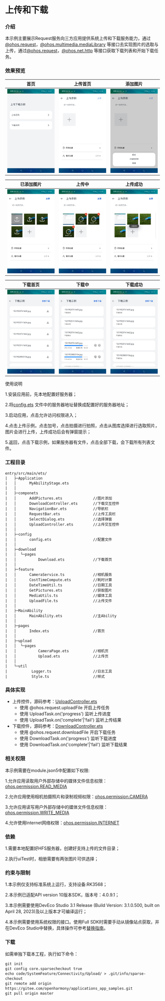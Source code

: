 # 上传和下载

### 介绍

本示例主要展示Request服务向三方应用提供系统上传和下载服务能力，通过[@ohos.request](https://gitee.com/openharmony/docs/blob/master/zh-cn/application-dev/reference/apis/js-apis-request.md)，[@ohos.multimedia.mediaLibrary](https://gitee.com/openharmony/docs/blob/master/zh-cn/application-dev/reference/apis/js-apis-medialibrary.md)
等接口去实现图片的选取与上传，通过[@ohos.request](https://gitee.com/openharmony/docs/blob/master/zh-cn/application-dev/reference/apis/js-apis-request.md)，[@ohos.net.http](https://gitee.com/openharmony/docs/blob/master/zh-cn/application-dev/reference/apis/js-apis-http.md) 等接口获取下载列表和开始下载任务。

### 效果预览

| 首页                                     | 上传首页                                      | 添加图片                                      |
|----------------------------------------|-------------------------------------------|-------------------------------------------|
| ![image](screenshots/device/home.jpeg) | ![image](screenshots/device/upload0.jpeg) | ![image](screenshots/device/upload1.jpeg) |

| 已添加图片                                     | 上传中                                       | 上传成功                                      |
|-------------------------------------------|-------------------------------------------|-------------------------------------------|
| ![image](screenshots/device/upload2.jpeg) | ![image](screenshots/device/upload3.jpeg) | ![image](screenshots/device/upload4.jpeg) |

| 下载首页                                        | 下载中                                         | 下载成功                                        |
|---------------------------------------------|---------------------------------------------|---------------------------------------------|
| ![image](screenshots/device/download0.jpeg) | ![image](screenshots/device/download1.jpeg) | ![image](screenshots/device/download2.jpeg) |

使用说明

1.安装应用前，先本地配置好服务器；

2.将[config.ets](entry/src/main/ets/config/config.ets)
文件中的服务器地址替换成配置好的服务器地址；

3.启动应用，点击允许访问权限进入；

4.点击上传示例，点击加号，点击拍摄进行拍照，点击从图库选择进行选取照片，图片会进行上传，上传成功后会有弹窗提示；

5.返回，点击下载示例，如果服务器有文件，点击全部下载，会下载所有列表文件。

### 工程目录

```
entry/src/main/ets/
|	├─Application
|	│      MyAbilityStage.ets       
|	│      
|	├─componets
|	│      AddPictures.ets              //图片添加
|	│      DownloadController.ets       //下载交互控件
|	│      NavigationBar.ets            //导航栏
|	│      RequestBar.ets               //上传工具栏
|	│      SelectDialog.ets             //选择弹窗
|	│      UploadController.ets         //上传交互控件
|	│      
|	├─config
|	│      config.ets                   //配置文件
|	│      
|	├─download
|	│  └─pages
|	│          Download.ets             //下载首页
|	│          
|	├─feature
|	│      CameraService.ts             //相机服务
|	│      CostTimeCompute.ets          //耗时计算
|	│      DateTimeUtil.ts              //日期工具
|	│      GetPictures.ets              //获取图片
|	│      MediaUtils.ts                //媒体工具
|	│      UploadFile.ts                //上传文件
|	│      
|	├─MainAbility
|	│      MainAbility.ets              //主Ability
|	│      
|	├─pages
|	│      Index.ets                    //首页
|	│      
|	├─upload    
|	│  └─pages      
|	│          CameraPage.ets           //相机页
|	│          Upload.ets               //上传页
|	│          
|	└─util
|	        Logger.ts                   //日志工具
|	        Style.ts                    //样式
```

### 具体实现

* 上传控件，源码参考：[UploadController.ets](entry/src/main/ets/componets/UploadController.ets)
    * 使用 @ohos.request.uploadFile 开启上传任务
    * 使用 UploadTask.on('progress') 监听上传进度
    * 使用 UploadTask.on('complete'|'fail') 监听上传结果
* 下载控件，源码参考：[DownloadController.ets](entry/src/main/ets/componets/DownloadController.ets)
    * 使用 @ohos.request.downloadFile 开启下载任务
    * 使用 DownloadTask.on('progress') 监听下载进度
    * 使用 DownloadTask.on('complete'|'fail') 监听下载结果

### 相关权限

本示例需要在module.json5中配置如下权限:

1.允许应用读取用户外部存储中的媒体文件信息权限：[ohos.permission.READ_MEDIA](https://gitee.com/openharmony/docs/blob/master/zh-cn/application-dev/security/permission-list.md)

2.允许应用使用相机拍摄照片和录制视频权限：[ohos.permission.CAMERA](https://gitee.com/openharmony/docs/blob/master/zh-cn/application-dev/security/permission-list.md)

3.允许应用读写用户外部存储中的媒体文件信息权限：[ohos.permission.WRITE_MEDIA](https://gitee.com/openharmony/docs/blob/master/zh-cn/application-dev/security/permission-list.md)

4.允许使用Internet网络权限：[ohos.permission.INTERNET](https://gitee.com/openharmony/docs/blob/master/zh-cn/application-dev/security/permission-list.md)

### 依赖

1.需要本地配置好HFS服务器，创建好支持上传的文件目录；

2.执行uiTest时，相册需要有两张图片可供选择；

### 约束与限制

1.本示例仅支持标准系统上运行，支持设备:RK3568；

2.本示例已适配API version 10版本SDK，版本号：4.0.9.1；

3.本示例需要使用DevEco Studio 3.1 Release (Build Version: 3.1.0.500, built on April 28, 2023)及以上版本才可编译运行；

4.本示例需要使用系统权限的接口。使用Full SDK时需要手动从镜像站点获取，并在DevEco Studio中替换，具体操作可参考[替换指南](https://docs.openharmony.cn/pages/v3.2/zh-cn/application-dev/quick-start/full-sdk-switch-guide.md/)。

### 下载

如需单独下载本工程，执行如下命令：

```
git init
git config core.sparsecheckout true
echo code/SystemFeature/Connectivity/Upload/ > .git/info/sparse-checkout
git remote add origin https://gitee.com/openharmony/applications_app_samples.git
git pull origin master

```